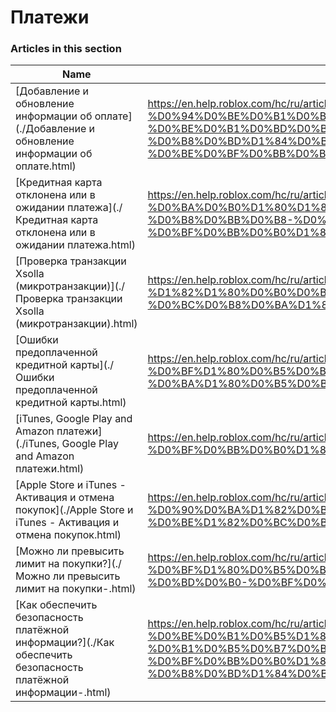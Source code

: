 # Платежи  
### Articles in this section
Name|URL
-|-
[Добавление и обновление информации об оплате](./Добавление и обновление информации об оплате.html) |https://en.help.roblox.com/hc/ru/articles/203312560-%D0%94%D0%BE%D0%B1%D0%B0%D0%B2%D0%BB%D0%B5%D0%BD%D0%B8%D0%B5-%D0%B8-%D0%BE%D0%B1%D0%BD%D0%BE%D0%B2%D0%BB%D0%B5%D0%BD%D0%B8%D0%B5-%D0%B8%D0%BD%D1%84%D0%BE%D1%80%D0%BC%D0%B0%D1%86%D0%B8%D0%B8-%D0%BE%D0%B1-%D0%BE%D0%BF%D0%BB%D0%B0%D1%82%D0%B5
[Кредитная карта отклонена или в ожидании платежа](./Кредитная карта отклонена или в ожидании платежа.html) |https://en.help.roblox.com/hc/ru/articles/360000359923-%D0%9A%D1%80%D0%B5%D0%B4%D0%B8%D1%82%D0%BD%D0%B0%D1%8F-%D0%BA%D0%B0%D1%80%D1%82%D0%B0-%D0%BE%D1%82%D0%BA%D0%BB%D0%BE%D0%BD%D0%B5%D0%BD%D0%B0-%D0%B8%D0%BB%D0%B8-%D0%B2-%D0%BE%D0%B6%D0%B8%D0%B4%D0%B0%D0%BD%D0%B8%D0%B8-%D0%BF%D0%BB%D0%B0%D1%82%D0%B5%D0%B6%D0%B0
[Проверка  транзакции  Xsolla (микротранзакции)](./Проверка  транзакции  Xsolla (микротранзакции).html) |https://en.help.roblox.com/hc/ru/articles/360016750311-%D0%9F%D1%80%D0%BE%D0%B2%D0%B5%D1%80%D0%BA%D0%B0-%D1%82%D1%80%D0%B0%D0%BD%D0%B7%D0%B0%D0%BA%D1%86%D0%B8%D0%B8-Xsolla-%D0%BC%D0%B8%D0%BA%D1%80%D0%BE%D1%82%D1%80%D0%B0%D0%BD%D0%B7%D0%B0%D0%BA%D1%86%D0%B8%D0%B8-
[Ошибки предоплаченной кредитной карты](./Ошибки предоплаченной кредитной карты.html) |https://en.help.roblox.com/hc/ru/articles/203312680-%D0%9E%D1%88%D0%B8%D0%B1%D0%BA%D0%B8-%D0%BF%D1%80%D0%B5%D0%B4%D0%BE%D0%BF%D0%BB%D0%B0%D1%87%D0%B5%D0%BD%D0%BD%D0%BE%D0%B9-%D0%BA%D1%80%D0%B5%D0%B4%D0%B8%D1%82%D0%BD%D0%BE%D0%B9-%D0%BA%D0%B0%D1%80%D1%82%D1%8B
[iTunes, Google Play and Amazon платежи](./iTunes, Google Play and Amazon платежи.html) |https://en.help.roblox.com/hc/ru/articles/203312760-iTunes-Google-Play-and-Amazon-%D0%BF%D0%BB%D0%B0%D1%82%D0%B5%D0%B6%D0%B8
[Apple Store и iTunes - Активация и отмена покупок](./Apple Store и iTunes - Активация и отмена покупок.html) |https://en.help.roblox.com/hc/ru/articles/360029554512-Apple-Store-%D0%B8-iTunes-%D0%90%D0%BA%D1%82%D0%B8%D0%B2%D0%B0%D1%86%D0%B8%D1%8F-%D0%B8-%D0%BE%D1%82%D0%BC%D0%B5%D0%BD%D0%B0-%D0%BF%D0%BE%D0%BA%D1%83%D0%BF%D0%BE%D0%BA
[Можно ли  превысить лимит на покупки?](./Можно ли  превысить лимит на покупки-.html) |https://en.help.roblox.com/hc/ru/articles/203312670-%D0%9C%D0%BE%D0%B6%D0%BD%D0%BE-%D0%BB%D0%B8-%D0%BF%D1%80%D0%B5%D0%B2%D1%8B%D1%81%D0%B8%D1%82%D1%8C-%D0%BB%D0%B8%D0%BC%D0%B8%D1%82-%D0%BD%D0%B0-%D0%BF%D0%BE%D0%BA%D1%83%D0%BF%D0%BA%D0%B8-
[Как обеспечить безопасность платёжной информации?](./Как обеспечить безопасность платёжной информации-.html) |https://en.help.roblox.com/hc/ru/articles/203312590-%D0%9A%D0%B0%D0%BA-%D0%BE%D0%B1%D0%B5%D1%81%D0%BF%D0%B5%D1%87%D0%B8%D1%82%D1%8C-%D0%B1%D0%B5%D0%B7%D0%BE%D0%BF%D0%B0%D1%81%D0%BD%D0%BE%D1%81%D1%82%D1%8C-%D0%BF%D0%BB%D0%B0%D1%82%D1%91%D0%B6%D0%BD%D0%BE%D0%B9-%D0%B8%D0%BD%D1%84%D0%BE%D1%80%D0%BC%D0%B0%D1%86%D0%B8%D0%B8-